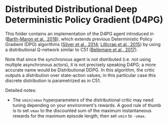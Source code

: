 # Distributed Distributional Deep Deterministic Policy Gradient (D4PG)

This folder contains an implementation of the D4PG agent introduced in
([Barth-Maron et al., 2018]), which extends previous Deterministic Policy
Gradient (DPG) algorithms ([Silver et al., 2014]; [Lillicrap et al., 2015]) by
using a distributional Q-network similar to C51 ([Bellemare et al., 2017]).

Note that since the synchronous agent is not distributed (i.e. not using
multiple asynchronous actors), it is not precisely speaking D4PG; a more
accurate name would be Distributional DDPG. In this algorithm, the critic
outputs a distribution over state-action values; in this particular case this
discrete distribution is parametrized as in C51.

Detailed notes:

-   The `vmin|vmax` hyperparameters of the distributional critic may need tuning
    depending on your environment's rewards. A good rule of thumb is to set
    `vmax` to the discounted sum of the maximum instantaneous rewards for the
    maximum episode length; then set `vmin` to `-vmax`.

[Barth-Maron et al., 2018]: https://arxiv.org/abs/1804.08617
[Bellemare et al., 2017]: https://arxiv.org/abs/1707.06887
[Lillicrap et al., 2015]: https://arxiv.org/abs/1509.02971
[Silver et al., 2014]: http://proceedings.mlr.press/v32/silver14
